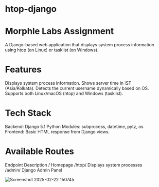 # htop-django
# Morphle Labs Assignment
A Django-based web application that displays system process information using htop (on Linux) or tasklist (on Windows).

# Features
Displays system process information.
Shows server time in IST (Asia/Kolkata).
Detects the current username dynamically based on OS.
Supports both Linux/macOS (htop) and Windows (tasklist).

# Tech Stack
Backend: Django 5.1
Python Modules: subprocess, datetime, pytz, os
Frontend: Basic HTML response from Django views.

# Available Routes
Endpoint	Description
/	           Homepage
/htop/	     Displays system processes
/admin/	     Django Admin Panel

![Screenshot 2025-02-22 150745](https://github.com/user-attachments/assets/4848afd7-d11e-4e6b-9753-9a6313164f5e)
